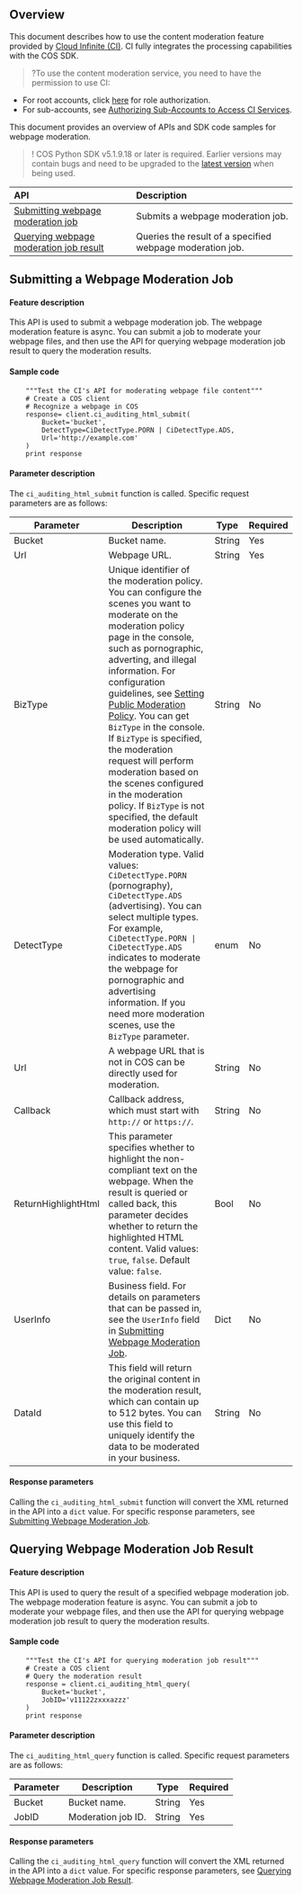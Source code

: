 ## Overview
This document describes how to use the content moderation feature provided by [Cloud Infinite (CI)](https://www.tencentcloud.com/document/product/1045). CI fully integrates the processing capabilities with the COS SDK.

>?To use the content moderation service, you need to have the permission to use CI:
- For root accounts, click [here](https://console.cloud.tencent.com/cam/role/grant?roleName=CI_QCSRole&policyName=QcloudCOSDataFullControl,QcloudAccessForCIRole,QcloudPartAccessForCIRole&principal=eyJzZXJ2aWNlIjoiY2kucWNsb3VkLmNvbSJ9&serviceType=%E6%95%B0%E6%8D%AE%E4%B8%87%E8%B1%A1&s_url=https%3A%2F%2Fconsole.cloud.tencent.com%2Fci) for role authorization.
- For sub-accounts, see [Authorizing Sub-Accounts to Access CI Services](https://intl.cloud.tencent.com/document/product/1045/33450).

This document provides an overview of APIs and SDK code samples for webpage moderation.

>! COS Python SDK v5.1.9.18 or later is required. Earlier versions may contain bugs and need to be upgraded to the [latest version](https://github.com/tencentyun/cos-python-sdk-v5/releases) when being used.
>

| API | Description    |
| :----------------------------------------------------------- | :------------------------- |
|[Submitting webpage moderation job](https://intl.cloud.tencent.com/document/product/436/48282)  | Submits a webpage moderation job.   |
|[Querying webpage moderation job result](https://intl.cloud.tencent.com/document/product/436/48283)  | Queries the result of a specified webpage moderation job. |


## Submitting a Webpage Moderation Job

#### Feature description

This API is used to submit a webpage moderation job. The webpage moderation feature is async. You can submit a job to moderate your webpage files, and then use the API for querying webpage moderation job result to query the moderation results.

#### Sample code

```shell
    """Test the CI's API for moderating webpage file content"""
    # Create a COS client
    # Recognize a webpage in COS
	response= client.ci_auditing_html_submit(
		Bucket='bucket',
		DetectType=CiDetectType.PORN | CiDetectType.ADS,
		Url='http://example.com'
	)
	print response
```

#### Parameter description

The `ci_auditing_html_submit` function is called. Specific request parameters are as follows:

| Parameter | Description | Type | Required |
| --------- | ------------------------------------------------------------ | ------ | -------- |
| Bucket | Bucket name.                                 | String  | Yes       |
| Url | Webpage URL.                                 | String  | Yes       |
| BizType | Unique identifier of the moderation policy. You can configure the scenes you want to moderate on the moderation policy page in the console, such as pornographic, adverting, and illegal information. For configuration guidelines, see [Setting Public Moderation Policy](https://intl.cloud.tencent.com/document/product/436/52095). You can get `BizType` in the console. If `BizType` is specified, the moderation request will perform moderation based on the scenes configured in the moderation policy. If `BizType` is not specified, the default moderation policy will be used automatically. | String | No |
| DetectType      | Moderation type. Valid values: `CiDetectType.PORN` (pornography), `CiDetectType.ADS` (advertising). You can select multiple types. For example, `CiDetectType.PORN \| CiDetectType.ADS` indicates to moderate the webpage for pornographic and advertising information. If you need more moderation scenes, use the `BizType` parameter.  | enum | No  
| Url | A webpage URL that is not in COS can be directly used for moderation.                                 | String  | No       |
| Callback | Callback address, which must start with `http://` or `https://`.              | String    | No       |
| ReturnHighlightHtml | This parameter specifies whether to highlight the non-compliant text on the webpage. When the result is queried or called back, this parameter decides whether to return the highlighted HTML content. Valid values: `true`, `false`. Default value: `false`. | Bool | No |
| UserInfo | Business field. For details on parameters that can be passed in, see the `UserInfo` field in [Submitting Webpage Moderation Job](https://intl.cloud.tencent.com/document/product/436/48282).                            | Dict  | No       |
| DataId | This field will return the original content in the moderation result, which can contain up to 512 bytes. You can use this field to uniquely identify the data to be moderated in your business. | String | No |

#### Response parameters

Calling the `ci_auditing_html_submit` function will convert the XML returned in the API into a `dict` value. For specific response parameters, see [Submitting Webpage Moderation Job](https://intl.cloud.tencent.com/document/product/436/48282).

## Querying Webpage Moderation Job Result

#### Feature description

This API is used to query the result of a specified webpage moderation job. The webpage moderation feature is async. You can submit a job to moderate your webpage files, and then use the API for querying webpage moderation job result to query the moderation results.

#### Sample code

```shell
    """Test the CI's API for querying moderation job result"""
    # Create a COS client
    # Query the moderation result
	response = client.ci_auditing_html_query(
		Bucket='bucket',
		JobID='v11122zxxxazzz'
	)
	print response
```

#### Parameter description

The `ci_auditing_html_query` function is called. Specific request parameters are as follows:

| Parameter | Description | Type | Required |
| --------- | ------------------------------------------------------------ | ------ | -------- |
| Bucket | Bucket name.                                 | String  | Yes       |
| JobID | Moderation job ID.                                | String  | Yes       |

#### Response parameters

Calling the `ci_auditing_html_query` function will convert the XML returned in the API into a `dict` value. For specific response parameters, see [Querying Webpage Moderation Job Result](https://intl.cloud.tencent.com/document/product/436/48283).

